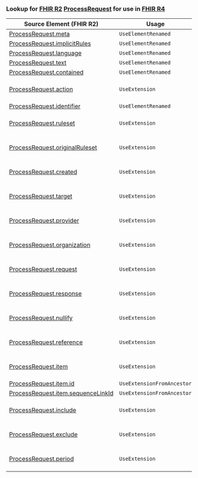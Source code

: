 ### Lookup for [FHIR R2](https://hl7.org/fhir/DSTU2/) [ProcessRequest](https://hl7.org/fhir/DSTU2/ProcessRequest.html) for use in [FHIR R4](https://hl7.org/fhir/R4/)

| Source Element (FHIR R2) | Usage | Target |
| -------------- | ----- | ------ |
| [ProcessRequest.meta](https://hl7.org/fhir/DSTU2/ProcessRequest.html#resource) | `UseElementRenamed` | [Task.meta](https://hl7.org/fhir/R4/Task.html#resource) |
| [ProcessRequest.implicitRules](https://hl7.org/fhir/DSTU2/ProcessRequest.html#resource) | `UseElementRenamed` | [Task.implicitRules](https://hl7.org/fhir/R4/Task.html#resource) |
| [ProcessRequest.language](https://hl7.org/fhir/DSTU2/ProcessRequest.html#resource) | `UseElementRenamed` | [Task.language](https://hl7.org/fhir/R4/Task.html#resource) |
| [ProcessRequest.text](https://hl7.org/fhir/DSTU2/ProcessRequest.html#resource) | `UseElementRenamed` | [Task.text](https://hl7.org/fhir/R4/Task.html#resource) |
| [ProcessRequest.contained](https://hl7.org/fhir/DSTU2/ProcessRequest.html#resource) | `UseElementRenamed` | [Task.contained](https://hl7.org/fhir/R4/Task.html#resource) |
| [ProcessRequest.action](https://hl7.org/fhir/DSTU2/ProcessRequest.html#resource) | `UseExtension` | [http://hl7.org/fhir/1.0/StructureDefinition/extension-ProcessRequest.action](StructureDefinition-ext-R2-ProcessRequest.action.html) |
| [ProcessRequest.identifier](https://hl7.org/fhir/DSTU2/ProcessRequest.html#resource) | `UseElementRenamed` | [Task.identifier](https://hl7.org/fhir/R4/Task.html#resource) |
| [ProcessRequest.ruleset](https://hl7.org/fhir/DSTU2/ProcessRequest.html#resource) | `UseExtension` | [http://hl7.org/fhir/1.0/StructureDefinition/extension-ProcessRequest.ruleset](StructureDefinition-ext-R2-ProcessRequest.ruleset.html) |
| [ProcessRequest.originalRuleset](https://hl7.org/fhir/DSTU2/ProcessRequest.html#resource) | `UseExtension` | [http://hl7.org/fhir/1.0/StructureDefinition/extension-ProcessRequest.originalRuleset](StructureDefinition-ext-R2-ProcessRequest.originalRuleset.html) |
| [ProcessRequest.created](https://hl7.org/fhir/DSTU2/ProcessRequest.html#resource) | `UseExtension` | [http://hl7.org/fhir/1.0/StructureDefinition/extension-ProcessRequest.created](StructureDefinition-ext-R2-ProcessRequest.created.html) |
| [ProcessRequest.target](https://hl7.org/fhir/DSTU2/ProcessRequest.html#resource) | `UseExtension` | [http://hl7.org/fhir/1.0/StructureDefinition/extension-ProcessRequest.target](StructureDefinition-ext-R2-ProcessRequest.target.html) |
| [ProcessRequest.provider](https://hl7.org/fhir/DSTU2/ProcessRequest.html#resource) | `UseExtension` | [http://hl7.org/fhir/1.0/StructureDefinition/extension-ProcessRequest.provider](StructureDefinition-ext-R2-ProcessRequest.provider.html) |
| [ProcessRequest.organization](https://hl7.org/fhir/DSTU2/ProcessRequest.html#resource) | `UseExtension` | [http://hl7.org/fhir/1.0/StructureDefinition/extension-ProcessRequest.organization](StructureDefinition-ext-R2-ProcessRequest.organization.html) |
| [ProcessRequest.request](https://hl7.org/fhir/DSTU2/ProcessRequest.html#resource) | `UseExtension` | [http://hl7.org/fhir/1.0/StructureDefinition/extension-ProcessRequest.request](StructureDefinition-ext-R2-ProcessRequest.request.html) |
| [ProcessRequest.response](https://hl7.org/fhir/DSTU2/ProcessRequest.html#resource) | `UseExtension` | [http://hl7.org/fhir/1.0/StructureDefinition/extension-ProcessRequest.response](StructureDefinition-ext-R2-ProcessRequest.response.html) |
| [ProcessRequest.nullify](https://hl7.org/fhir/DSTU2/ProcessRequest.html#resource) | `UseExtension` | [http://hl7.org/fhir/1.0/StructureDefinition/extension-ProcessRequest.nullify](StructureDefinition-ext-R2-ProcessRequest.nullify.html) |
| [ProcessRequest.reference](https://hl7.org/fhir/DSTU2/ProcessRequest.html#resource) | `UseExtension` | [http://hl7.org/fhir/1.0/StructureDefinition/extension-ProcessRequest.reference](StructureDefinition-ext-R2-ProcessRequest.reference.html) |
| [ProcessRequest.item](https://hl7.org/fhir/DSTU2/ProcessRequest.html#resource) | `UseExtension` | [http://hl7.org/fhir/1.0/StructureDefinition/extension-ProcessRequest.item](StructureDefinition-ext-R2-ProcessRequest.item.html) |
| [ProcessRequest.item.id](https://hl7.org/fhir/DSTU2/ProcessRequest.html#resource) | `UseExtensionFromAncestor` | - |
| [ProcessRequest.item.sequenceLinkId](https://hl7.org/fhir/DSTU2/ProcessRequest.html#resource) | `UseExtensionFromAncestor` | - |
| [ProcessRequest.include](https://hl7.org/fhir/DSTU2/ProcessRequest.html#resource) | `UseExtension` | [http://hl7.org/fhir/1.0/StructureDefinition/extension-ProcessRequest.include](StructureDefinition-ext-R2-ProcessRequest.include.html) |
| [ProcessRequest.exclude](https://hl7.org/fhir/DSTU2/ProcessRequest.html#resource) | `UseExtension` | [http://hl7.org/fhir/1.0/StructureDefinition/extension-ProcessRequest.exclude](StructureDefinition-ext-R2-ProcessRequest.exclude.html) |
| [ProcessRequest.period](https://hl7.org/fhir/DSTU2/ProcessRequest.html#resource) | `UseExtension` | [http://hl7.org/fhir/1.0/StructureDefinition/extension-ProcessRequest.period](StructureDefinition-ext-R2-ProcessRequest.period.html) |
